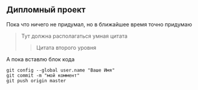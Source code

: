 ## Дипломный проект
Пока что ничего не придумал, но в ближайшее время точно придумаю

> Тут должна располагаться умная цитата
> > Цитата второго уровня

А пока вставлю блок кода
   
    
    git config --global user.name "Ваше Имя"
    git commit -m "мой коммент"
    git push origin master
